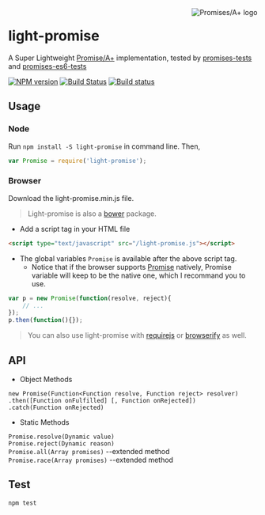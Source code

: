 <a href="http://promisesaplus.com/">
    <img src="http://promisesaplus.com/assets/logo-small.png" alt="Promises/A+ logo"
         title="Promises/A+ 1.1 compliant" align="right" />
</a>

# light-promise
A Super Lightweight [Promise/A+](https://promisesaplus.com) implementation, tested by [promises-tests](https://github.com/promises-aplus/promises-tests) and [promises-es6-tests](https://github.com/promises-es6/promises-es6)

[![NPM version](https://badge.fury.io/js/light-promise.svg)](http://badge.fury.io/js/light-promise)
[![Build Status](https://travis-ci.org/dracupid/light-promise.svg)](https://travis-ci.org/dracupid/light-promise)
[![Build status](https://ci.appveyor.com/api/projects/status/github/dracupid/light-promise?svg=true)](https://ci.appveyor.com/project/dracupid/light-promise)

## Usage
### Node
Run `npm install -S light-promise` in command line.
Then,
```javascript
var Promise = require('light-promise');
```
### Browser
Download the light-promise.min.js file.

> Light-promise is also a [bower](http://bower.io/) package.

- Add a script tag in your HTML file
```html
<script type="text/javascript" src="/light-promise.js"></script>
```
-  The global variables `Promise` is available after the above script tag.
    - Notice that if the browser supports [Promise](http://devdocs.io/javascript/global_objects/promise) natively, Promise variable will keep to be the native one, which I recommand you to use.
```javascript
var p = new Promise(function(resolve, reject){
    // ...
});
p.then(function(){});
```
> You can also use light-promise with [requirejs](http://requirejs.org/) or [browserify](http://browserify.org/) as well.

## API

- Object Methods

`new Promise(Function<Function resolve, Function reject> resolver)`<br/>
`.then([Function onFulfilled] [, Function onRejected])`<br/>
`.catch(Function onRejected)`<br/>

- Static Methods

`Promise.resolve(Dynamic value)`<br/>
`Promise.reject(Dynamic reason)`<br/>
`Promise.all(Array promises)` --extended method<br/>
`Promise.race(Array promises)` --extended method<br/>

## Test
```
npm test
```
